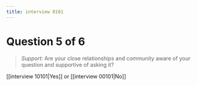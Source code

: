 ```yaml
---
title: interview 0101
---
```

# Question 5 of 6
> *Support:* Are your close relationships and community aware of your question and supportive of asking it?

[[interview 10101|Yes]] or [[interview 00101|No]] 